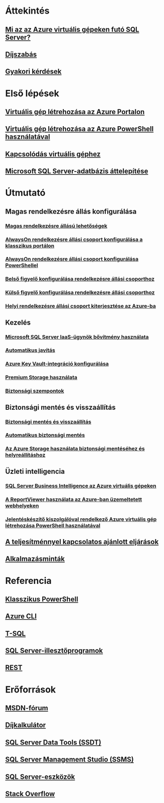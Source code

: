 # Áttekintés
## [Mi az az Azure virtuális gépeken futó SQL Server?](../sql/virtual-machines-windows-sql-server-iaas-overview.md?toc=%2fazure%2fvirtual-machines%2fwindows%2fsqlclassic%2ftoc.json) 
## [Díjszabás](https://azure.microsoft.com/pricing/details/virtual-machines/windows/)
## [Gyakori kérdések](../sql/virtual-machines-windows-sql-server-iaas-faq.md?toc=%2fazure%2fvirtual-machines%2fwindows%2fsqlclassic%2ftoc.json)

# Első lépések
## [Virtuális gép létrehozása az Azure Portalon](../sql/virtual-machines-windows-portal-sql-server-provision.md?toc=%2fazure%2fvirtual-machines%2fwindows%2fsqlclassic%2ftoc.json)
## [Virtuális gép létrehozása az Azure PowerShell használatával](virtual-machines-windows-classic-ps-sql-create.md)
## [Kapcsolódás virtuális géphez](virtual-machines-windows-classic-sql-connect.md)
## [Microsoft SQL Server-adatbázis áttelepítése](../sql/virtual-machines-windows-migrate-sql.md?toc=%2fazure%2fvirtual-machines%2fwindows%2fsqlclassic%2ftoc.json)

# Útmutató
## Magas rendelkezésre állás konfigurálása
### [Magas rendelkezésre állású lehetőségek](../sql/virtual-machines-windows-sql-high-availability-dr.md?toc=%2fazure%2fvirtual-machines%2fwindows%2fsqlclassic%2ftoc.json) 
### [AlwaysOn rendelkezésre állási csoport konfigurálása a klasszikus portálon](virtual-machines-windows-classic-portal-sql-alwayson-availability-groups.md)
### [AlwaysOn rendelkezésre állási csoport konfigurálása PowerShellel](virtual-machines-windows-classic-ps-sql-alwayson-availability-groups.md)
### [Belső figyelő konfigurálása rendelkezésre állási csoporthoz](virtual-machines-windows-classic-ps-sql-int-listener.md)
### [Külső figyelő konfigurálása rendelkezésre állási csoporthoz](virtual-machines-windows-classic-ps-sql-ext-listener.md)
### [Helyi rendelkezésre állási csoport kiterjesztése az Azure-ba](virtual-machines-windows-classic-sql-onprem-availability.md)
## Kezelés
### [Microsoft SQL Server IaaS-ügynök bővítmény használata](virtual-machines-windows-classic-sql-server-agent-extension.md)
### [Automatikus javítás](virtual-machines-windows-classic-sql-automated-patching.md)
### [Azure Key Vault-integráció konfigurálása](virtual-machines-windows-classic-ps-sql-keyvault.md)
### [Premium Storage használata](virtual-machines-windows-classic-sql-server-premium-storage.md)
### [Biztonsági szempontok](../sql/virtual-machines-windows-sql-security.md?toc=%2fazure%2fvirtual-machines%2fwindows%2fsqlclassic%2ftoc.json)
## Biztonsági mentés és visszaállítás
### [Biztonsági mentés és visszaállítás](../sql/virtual-machines-windows-sql-backup-recovery.md?toc=%2fazure%2fvirtual-machines%2fwindows%2fsqlclassic%2ftoc.json)
### [Automatikus biztonsági mentés](virtual-machines-windows-classic-sql-automated-backup.md)
### [Az Azure Storage használata biztonsági mentéséhez és helyreállításhoz](../sql/virtual-machines-windows-use-storage-sql-server-backup-restore.md?toc=%2fazure%2fvirtual-machines%2fwindows%2fsqlclassic%2ftoc.json)
## Üzleti intelligencia
### [SQL Server Business Intelligence az Azure virtuális gépeken](virtual-machines-windows-classic-ps-sql-bi.md)
### [A ReportViewer használata az Azure-ban üzemeltetett webhelyeken](virtual-machines-windows-classic-sql-server-reportviewer.md)
### [Jelentéskészítő kiszolgálóval rendelkező Azure virtuális gép létrehozása PowerShell használatával](virtual-machines-windows-classic-ps-sql-report.md)
## [A teljesítménnyel kapcsolatos ajánlott eljárások](../sql/virtual-machines-windows-sql-performance.md?toc=%2fazure%2fvirtual-machines%2fwindows%2fsqlclassic%2ftoc.json)
## [Alkalmazásminták](../sql/virtual-machines-windows-sql-server-app-patterns-dev-strategies.md?toc=%2fazure%2fvirtual-machines%2fwindows%2fsqlclassic%2ftoc.json)

# Referencia
## [Klasszikus PowerShell](/powershell/azure/overview?view=azuresmps-3.7.0)
## [Azure CLI](/cli/azure/)
## [T-SQL](https://docs.microsoft.com/sql/t-sql/language-reference)
## [SQL Server-illesztőprogramok](https://docs.microsoft.com/sql/connect/sql-server-drivers)
## [REST](/rest/api/)

# Erőforrások
## [MSDN-fórum](https://social.msdn.microsoft.com/Forums/en-US/home?forum=WAVirtualMachinesforWindows&filter=alltypes&brandIgnore=True&sort=relevancedesc&searchTerm=SQL+Server)
## [Díjkalkulátor](https://azure.microsoft.com/pricing/calculator/)
## [SQL Server Data Tools (SSDT)](https://docs.microsoft.com/sql/ssdt/download-sql-server-data-tools-ssdt)
## [SQL Server Management Studio (SSMS)](https://docs.microsoft.com/sql/ssms/download-sql-server-management-studio-ssms)
## [SQL Server-eszközök](https://docs.microsoft.com/sql/tools/overview-sql-tools)
## [Stack Overflow](http://stackoverflow.com/search?q=%5Bazure-virtual-machine%5D+sql+server)

